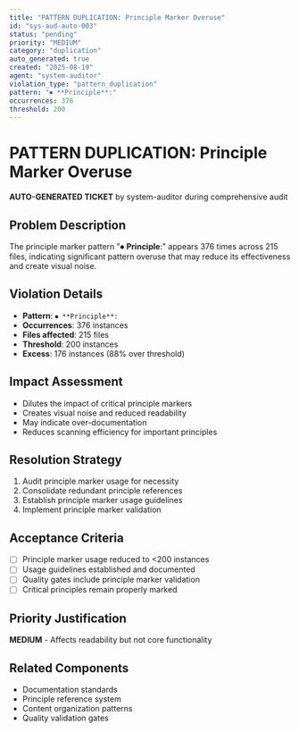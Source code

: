 ```yaml
---
title: "PATTERN DUPLICATION: Principle Marker Overuse"
id: "sys-aud-auto-003"
status: "pending"
priority: "MEDIUM"
category: "duplication"
auto_generated: true
created: "2025-08-19"
agent: "system-auditor"
violation_type: "pattern_duplication"
pattern: "⏺ **Principle**:"
occurrences: 376
threshold: 200
---
```


# PATTERN DUPLICATION: Principle Marker Overuse

**AUTO-GENERATED TICKET** by system-auditor during comprehensive audit

## Problem Description

The principle marker pattern "⏺ **Principle**:" appears 376 times across 215 files, indicating significant pattern overuse that may reduce its effectiveness and create visual noise.

## Violation Details
- **Pattern**: `⏺ **Principle**:`
- **Occurrences**: 376 instances
- **Files affected**: 215 files
- **Threshold**: 200 instances
- **Excess**: 176 instances (88% over threshold)

## Impact Assessment
- Dilutes the impact of critical principle markers
- Creates visual noise and reduced readability
- May indicate over-documentation
- Reduces scanning efficiency for important principles

## Resolution Strategy
1. Audit principle marker usage for necessity
2. Consolidate redundant principle references
3. Establish principle marker usage guidelines
4. Implement principle marker validation

## Acceptance Criteria
- [ ] Principle marker usage reduced to <200 instances
- [ ] Usage guidelines established and documented
- [ ] Quality gates include principle marker validation
- [ ] Critical principles remain properly marked

## Priority Justification
**MEDIUM** - Affects readability but not core functionality

## Related Components
- Documentation standards
- Principle reference system
- Content organization patterns
- Quality validation gates
